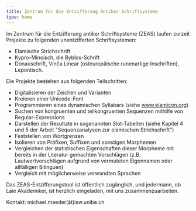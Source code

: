 ```yaml
---
title: Zentrum für die Entzifferung Antiker Schriftsysteme
type: home
---
```


Im Zentrum für die Entzifferung antiker Schriftsysteme (ZEAS) laufen zurzeit Projekte zu folgenden unentzifferten Schriftsystemen:

- Elamische Strichschrift
- Kypro-Minoisch, die Byblos-Schrift
- Donauschrift, Vinča Linear (osteuropäische runenartige Inschriften), Lepontisch.

Die Projekte bestehen aus folgenden Teilschritten:

- Digitalisieren der Zeichen und Varianten
- Kreieren einer Unicode-Font
- Programmieren eines dynamischen Syllabars (siehe www.elamicon.org)
- Suchen von kongruenten und teilkongruenten Sequenzen mithilfe von Regular-Expressions
- Darstellen der Resultate in sogenannten Slot-Tabellen (siehe Kapitel 4 und 5 der Arbeit "Sequenzanalysen zur elamischen Strichschrift")
- Feststellen von Wortgrenzen
- Isolieren von Präfixen, Suffixen und sonstigen Morphemen
- Vergleichen der statistischen Eigenschaften dieser Morpheme mit bereits in der Literatur gemachten Vorschlägen (z.B. Lautwertvorschlägen aufgrund von vermuteten Eigennamen oder allfälligen Bilinguen)
- Vergleich mit möglicherweise verwandten Sprachen

Das ZEAS-Entzifferungstool ist öffentlich zugänglich, und jedermann, ob Laie Akademiker, ist herzlich eingeladen, mit uns zusammenzuarbeiten.

Kontakt: michael.maeder(ät)isw.unibe.ch
